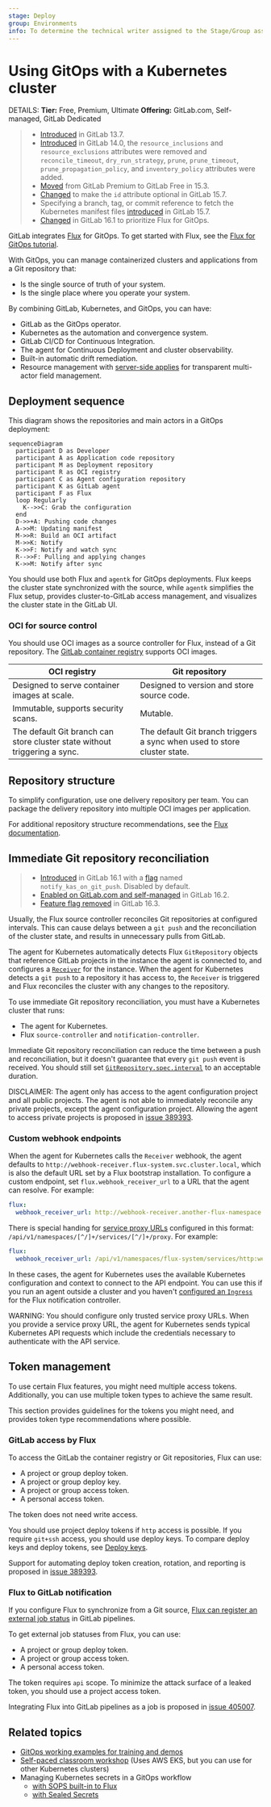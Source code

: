 ```yaml
---
stage: Deploy
group: Environments
info: To determine the technical writer assigned to the Stage/Group associated with this page, see https://handbook.gitlab.com/handbook/product/ux/technical-writing/#assignments
---
```


# Using GitOps with a Kubernetes cluster

DETAILS:
**Tier:** Free, Premium, Ultimate
**Offering:** GitLab.com, Self-managed, GitLab Dedicated

> - [Introduced](https://gitlab.com/gitlab-org/gitlab/-/issues/259669) in GitLab 13.7.
> - [Introduced](https://gitlab.com/gitlab-org/gitlab/-/issues/332227) in GitLab 14.0, the `resource_inclusions` and `resource_exclusions` attributes were removed and `reconcile_timeout`, `dry_run_strategy`, `prune`, `prune_timeout`, `prune_propagation_policy`, and `inventory_policy` attributes were added.
> - [Moved](https://gitlab.com/gitlab-org/gitlab/-/issues/346567) from GitLab Premium to GitLab Free in 15.3.
> - [Changed](https://gitlab.com/gitlab-org/gitlab/-/issues/346585) to make the `id` attribute optional in GitLab 15.7.
> - Specifying a branch, tag, or commit reference to fetch the Kubernetes manifest files [introduced](https://gitlab.com/groups/gitlab-org/-/epics/4516) in GitLab 15.7.
> - [Changed](https://gitlab.com/gitlab-org/gitlab/-/issues/395364) in GitLab 16.1 to prioritize Flux for GitOps.

GitLab integrates [Flux](https://fluxcd.io/flux/) for GitOps.
To get started with Flux, see the [Flux for GitOps tutorial](gitops/flux_tutorial.md).

With GitOps, you can manage containerized clusters and applications from a Git repository that:

- Is the single source of truth of your system.
- Is the single place where you operate your system.

By combining GitLab, Kubernetes, and GitOps, you can have:

- GitLab as the GitOps operator.
- Kubernetes as the automation and convergence system.
- GitLab CI/CD for Continuous Integration.
- The agent for Continuous Deployment and cluster observability.
- Built-in automatic drift remediation.
- Resource management with [server-side applies](https://kubernetes.io/docs/reference/using-api/server-side-apply/) for transparent multi-actor field management.

## Deployment sequence

This diagram shows the repositories and main actors in a GitOps deployment:

```mermaid
sequenceDiagram
  participant D as Developer
  participant A as Application code repository
  participant M as Deployment repository
  participant R as OCI registry
  participant C as Agent configuration repository
  participant K as GitLab agent
  participant F as Flux
  loop Regularly
    K-->>C: Grab the configuration
  end
  D->>+A: Pushing code changes
  A->>M: Updating manifest
  M->>R: Build an OCI artifact
  M->>K: Notify
  K->>F: Notify and watch sync
  R-->>F: Pulling and applying changes
  K->>M: Notify after sync
```

You should use both Flux and `agentk` for GitOps deployments. Flux keeps the cluster state synchronized with the source, while `agentk` simplifies the Flux setup, provides cluster-to-GitLab access management, and visualizes the cluster state in the GitLab UI.

### OCI for source control

You should use OCI images as a source controller for Flux, instead of a Git repository. The [GitLab container registry](../../packages/container_registry/index.md) supports OCI images.

| OCI registry | Git repository |
| ---          | ---              |
| Designed to serve container images at scale. | Designed to version and store source code. |
| Immutable, supports security scans. | Mutable. |
| The default Git branch can store cluster state without triggering a sync. | The default Git branch triggers a sync when used to store cluster state. |

## Repository structure

To simplify configuration, use one delivery repository per team.
You can package the delivery repository into multiple OCI images per application.

For additional repository structure recommendations, see the [Flux documentation](https://fluxcd.io/flux/guides/repository-structure/).

## Immediate Git repository reconciliation

> - [Introduced](https://gitlab.com/gitlab-org/gitlab/-/issues/392852) in GitLab 16.1 with a [flag](../../../administration/feature_flags.md) named `notify_kas_on_git_push`. Disabled by default.
> - [Enabled on GitLab.com and self-managed](https://gitlab.com/gitlab-org/gitlab/-/merge_requests/126527) in GitLab 16.2.
> - [Feature flag removed](https://gitlab.com/gitlab-org/gitlab/-/issues/410429) in GitLab 16.3.

Usually, the Flux source controller reconciles Git repositories at configured intervals.
This can cause delays between a `git push` and the reconciliation of the cluster state, and results in
unnecessary pulls from GitLab.

The agent for Kubernetes automatically detects Flux `GitRepository` objects that
reference GitLab projects in the instance the agent is connected to,
and configures a [`Receiver`](https://fluxcd.io/flux/components/notification/receiver/) for the instance.
When the agent for Kubernetes detects a `git push` to a repository it has access to, the `Receiver` is triggered
and Flux reconciles the cluster with any changes to the repository.

To use immediate Git repository reconciliation, you must have a Kubernetes cluster that runs:

- The agent for Kubernetes.
- Flux `source-controller` and `notification-controller`.

Immediate Git repository reconciliation can reduce the time between a push and reconciliation,
but it doesn't guarantee that every `git push` event is received. You should still set
[`GitRepository.spec.interval`](https://fluxcd.io/flux/components/source/gitrepositories/#interval)
to an acceptable duration.

DISCLAIMER:
The agent only has access to the agent configuration project and all public projects.
The agent is not able to immediately reconcile any private projects, except the agent configuration project.
Allowing the agent to access private projects is proposed in [issue 389393](https://gitlab.com/gitlab-org/gitlab/-/issues/389393).

### Custom webhook endpoints

When the agent for Kubernetes calls the `Receiver` webhook,
the agent defaults to `http://webhook-receiver.flux-system.svc.cluster.local`,
which is also the default URL set by a Flux bootstrap installation. To configure a custom
endpoint, set `flux.webhook_receiver_url` to a URL that the agent can resolve. For example:

```yaml
flux:
  webhook_receiver_url: http://webhook-receiver.another-flux-namespace.svc.cluster.local
```

There is special handing for
[service proxy URLs](https://kubernetes.io/docs/tasks/access-application-cluster/access-cluster-services/) configured
in this format: `/api/v1/namespaces/[^/]+/services/[^/]+/proxy`. For example:

```yaml
flux:
  webhook_receiver_url: /api/v1/namespaces/flux-system/services/http:webhook-receiver:80/proxy
```

In these cases, the agent for Kubernetes uses the available Kubernetes configuration
and context to connect to the API endpoint.
You can use this if you run an agent outside a cluster
and you haven't [configured an `Ingress`](https://fluxcd.io/flux/guides/webhook-receivers/#expose-the-webhook-receiver)
for the Flux notification controller.

WARNING:
You should configure only trusted service proxy URLs.
When you provide a service proxy URL,
the agent for Kubernetes sends typical Kubernetes API requests which include
the credentials necessary to authenticate with the API service.

## Token management

To use certain Flux features, you might need multiple access tokens. Additionally, you can use multiple token types to achieve the same result.

This section provides guidelines for the tokens you might need, and provides token type recommendations where possible.

### GitLab access by Flux

To access the GitLab the container registry or Git repositories, Flux can use:

- A project or group deploy token.
- A project or group deploy key.
- A project or group access token.
- A personal access token.

The token does not need write access.

You should use project deploy tokens if `http` access is possible.
If you require `git+ssh` access, you should use deploy keys.
To compare deploy keys and deploy tokens, see [Deploy keys](../../project/deploy_keys/index.md).

Support for automating deploy token creation, rotation, and reporting is proposed in [issue 389393](https://gitlab.com/gitlab-org/gitlab/-/issues/389393).

### Flux to GitLab notification

If you configure Flux to synchronize from a Git source, [Flux can register an external job status](https://fluxcd.io/flux/components/notification/provider/#git-commit-status-updates) in GitLab pipelines.

To get external job statuses from Flux, you can use:

- A project or group deploy token.
- A project or group access token.
- A personal access token.

The token requires `api` scope. To minimize the attack surface of a leaked token, you should use
a project access token.

Integrating Flux into GitLab pipelines as a job is proposed in [issue 405007](https://gitlab.com/gitlab-org/gitlab/-/issues/405007).

## Related topics

- [GitOps working examples for training and demos](https://gitlab.com/groups/guided-explorations/gl-k8s-agent/gitops/-/wikis/home)
- [Self-paced classroom workshop](https://gitlab-for-eks.awsworkshop.io) (Uses AWS EKS, but you can use for other Kubernetes clusters)
- Managing Kubernetes secrets in a GitOps workflow
  - [with SOPS built-in to Flux](https://fluxcd.io/flux/guides/mozilla-sops/)
  - [with Sealed Secrets](https://fluxcd.io/flux/guides/sealed-secrets/)
